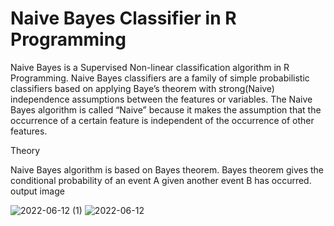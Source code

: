 # Naive Bayes Classifier in R Programming

Naive Bayes is a Supervised Non-linear classification algorithm in R Programming. Naive Bayes classifiers are a family of simple probabilistic classifiers based on applying Baye’s theorem with strong(Naive) independence assumptions between the features or variables. The Naive Bayes algorithm is called “Naive” because it makes the assumption that the occurrence of a certain feature is independent of the occurrence of other features.


Theory

Naive Bayes algorithm is based on Bayes theorem. Bayes theorem gives the conditional probability of an event A given another event B has occurred.
output image

![2022-06-12 (1)](https://user-images.githubusercontent.com/95676591/173247284-33b22c46-8bf7-42c5-b976-8b7746c5b5ae.png)
![2022-06-12](https://user-images.githubusercontent.com/95676591/173247285-a9dc5a1c-d3d2-4d9a-81c6-57047acf6474.png)
